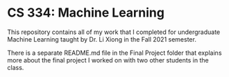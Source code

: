 # CS 334: Machine Learning

This repository contains all of my work that I completed for undergraduate Machine Learning taught by Dr. Li Xiong in the Fall 2021 semester.

There is a separate README.md file in the Final Project folder that explains more about the final project I worked on with two other students in the class.

